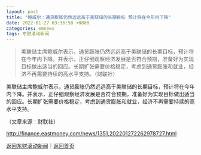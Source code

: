 ```yaml
---
layout: post
title: "鲍威尔：通货膨胀仍然远远高于美联储的长期目标 预计将在今年内下降"
date: 2022-01-27 03:36:58 +0800
categories: emnews
tags: 东财滚动新闻
---
```

> 美联储主席鲍威尔表示，通货膨胀仍然远远高于美联储的长期目标，预计将在今年内下降。并表示，正仔细观察经济发展是否符合预期，准备好为实现目标做出适当的回应。长期扩张需要价格稳定，考虑到通货膨胀和就业，经济不再需要持续的高水平支持。（财联社）

<p>美联储主席鲍威尔表示，通货膨胀仍然远远高于美联储的长期目标，预计将在今年内下降。并表示，正仔细观察经济发展是否符合预期，准备好为实现目标做出适当的回应。长期扩张需要价格稳定，考虑到通货膨胀和就业，经济不再需要持续的高水平支持。</p><p class="em_media">（文章来源：财联社）</p>

<http://finance.eastmoney.com/news/1351,202201272262978727.html>

[返回东财滚动新闻](//finews.withounder.com/emnews/)｜[返回首页](//finews.withounder.com/)
